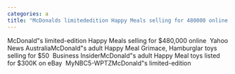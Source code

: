 ```yaml
---
categories: a
title: "McDonalds limitededition Happy Meals selling for 480000 online  Yahoo News Australia"
---
```

McDonald"s limited-edition Happy Meals selling for $480,000 online&nbsp;&nbsp;Yahoo News AustraliaMcDonald"s adult Happy Meal Grimace, Hamburglar toys selling for $50&nbsp;&nbsp;Business InsiderMcDonald"s adult Happy Meal toys listed for $300K on eBay&nbsp;&nbsp;MyNBC5-WPTZMcDonald"s limited-edition